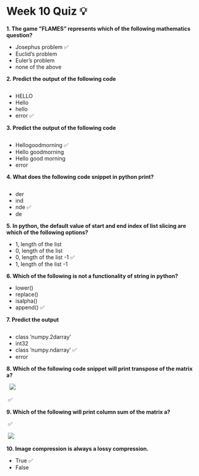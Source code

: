 # Week 10 Quiz 💡

**1. The game ”FLAMES” represents which of the following mathematics question?**
- Josephus problem  ✅
- Euclid’s problem
- Euler’s problem
- none of the above

**2. Predict the output of the following code**

<img src="https://storage.googleapis.com/swayam-node1-production.appspot.com/assets/img/noc21_cs32/cs32W10Q2.png" alt="">

- HELLO
- Hello
- hello
- error  ✅

**3. Predict the output of the following code**

<img src="https://storage.googleapis.com/swayam-node1-production.appspot.com/assets/img/noc21_cs32/cs32W10Q3.png" alt="">

- Hellogoodmorning  ✅
- Hello goodmorning
- Hello good morning
- error

**4. What does the following code snippet in python print?**

<img src="https://storage.googleapis.com/swayam-node1-production.appspot.com/assets/img/noc21_cs32/cs32W10Q4.png" alt="">

- der
- ind
- nde  ✅
- de

**5. In python, the default value of start and end index of list slicing are which of the following options?**
- 1, length of the list
- 0, length of the list
- 0, length of the list -1  ✅
- 1, length of the list -1

**6. Which of the following is not a functionality of string in python?**
- lower()
- replace()
- isalpha()
- append()  ✅

**7. Predict the output**

<img src="https://storage.googleapis.com/swayam-node1-production.appspot.com/assets/img/noc21_cs32/cs32W10Q7.png" alt="">

- class ’numpy.2darray’
- int32
- class ’numpy.ndarray’  ✅
- error

**8. Which of the following code snippet will print transpose of the matrix a?**

<img src="https://storage.googleapis.com/swayam-node1-production.appspot.com/assets/img/noc21_cs32/cs32W10Q8.png" alt="">

<img src="https://storage.googleapis.com/swayam-node1-production.appspot.com/assets/img/noc21_cs32/cs32W10Q8.b.png" alt="">
                                                                                                                       
<img src="https://storage.googleapis.com/swayam-node1-production.appspot.com/assets/img/noc21_cs32/cs32W10Q8.c.png" allt="">

<img src="https://storage.googleapis.com/swayam-node1-production.appspot.com/assets/img/noc21_cs32/cs32W10Q8.d.png" alt="">  ✅

**9. Which of the following will print column sum of the matrix a?**

<img src="https://storage.googleapis.com/swayam-node1-production.appspot.com/assets/img/noc21_cs32/cs32W10Q9.a.png" alt="">  ✅

<img src="https://storage.googleapis.com/swayam-node1-production.appspot.com/assets/img/noc21_cs32/cs32W10Q9.b.png" alt="">
                                                                                                                       
<img src="https://storage.googleapis.com/swayam-node1-production.appspot.com/assets/img/noc21_cs32/cs32W10Q9.c.png" allt="">

<img src="https://storage.googleapis.com/swayam-node1-production.appspot.com/assets/img/noc21_cs32/cs32W10Q9.d.png" alt="">

**10. Image compression is always a lossy compression.**
- True  ✅
- False
 
